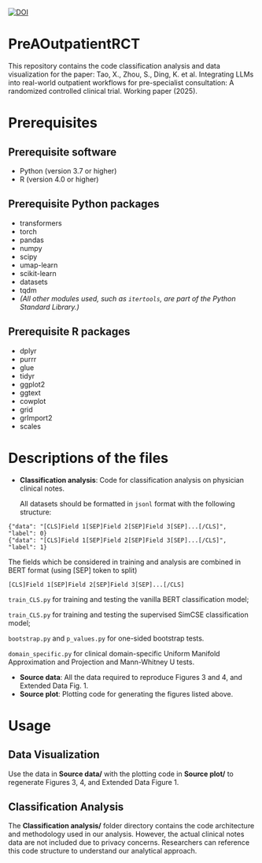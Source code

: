 [![DOI](https://zenodo.org/badge/DOI/10.5281/zenodo.17330614.svg)](https://doi.org/10.5281/zenodo.17330614)

# PreAOutpatientRCT
This repository contains the code classification analysis and data visualization for the paper: Tao, X., Zhou, S., Ding, K. et al. Integrating LLMs into real-world outpatient workflows for pre-specialist consultation: A randomized controlled clinical trial. Working paper (2025). 

# Prerequisites
## Prerequisite software 
* Python (version 3.7 or higher)
* R (version 4.0 or higher)
## Prerequisite Python packages
* transformers
* torch
* pandas
* numpy
* scipy
* umap-learn
* scikit-learn
* datasets
* tqdm
* *(All other modules used, such as `itertools`, are part of the Python Standard Library.)*
## Prerequisite R packages
* dplyr
* purrr
* glue
* tidyr
* ggplot2
* ggtext
* cowplot
* grid
* grImport2
* scales

# Descriptions of the files
* **Classification analysis**: Code for classification analysis on physician clinical notes.
  
  All datasets should be formatted in `jsonl` format with the following structure:
```jsonl
{"data": "[CLS]Field 1[SEP]Field 2[SEP]Field 3[SEP]...[/CLS]", "label": 0}
{"data": "[CLS]Field 1[SEP]Field 2[SEP]Field 3[SEP]...[/CLS]", "label": 1}
```
 The fields which be considered in training and analysis are combined in BERT format (using [SEP] token to split)
```
[CLS]Field 1[SEP]Field 2[SEP]Field 3[SEP]...[/CLS]
```
    
`train_CLS.py` for training and testing the vanilla BERT classification model;

`train_CLS.py` for training and testing the supervised SimCSE classification model;

`bootstrap.py` and `p_values.py` for one-sided bootstrap tests.

`domain_specific.py` for clinical domain-specific Uniform Manifold Approximation and Projection and Mann-Whitney U tests.

* **Source data**: All the data required to reproduce Figures 3 and 4, and Extended Data Fig. 1. 
* **Source plot**: Plotting code for generating the figures listed above. 

# Usage
## Data Visualization
Use the data in **Source data/** with the plotting code in **Source plot/** to regenerate Figures 3, 4, and Extended Data Figure 1.
## Classification Analysis
The **Classification analysis/** folder directory contains the code architecture and methodology used in our analysis. However, the actual clinical notes data are not included due to privacy concerns. Researchers can reference this code structure to understand our analytical approach.


